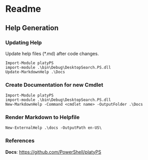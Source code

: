 ﻿# Readme


## Help Generation

### Updating Help
Update help files (*.md) after code changes.
```
Import-Module platyPS
import-module .\bin\Debug\DesktopSearch.PS.dll
Update-MarkdownHelp .\Docs
```

### Create Documentation for new Cmdlet
```
Import-Module platyPS
import-module .\bin\Debug\DesktopSearch.PS.dll
New-MarkdownHelp -Command <cmdlet name> -OutputFolder .\Docs
```

### Render Markdown to Helpfile

```
New-ExternalHelp .\docs -OutputPath en-US\
```

### References

**Docs**: https://github.com/PowerShell/platyPS